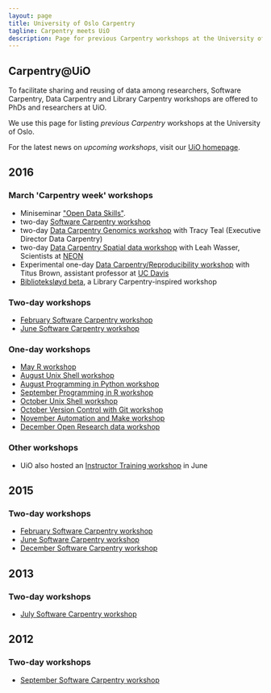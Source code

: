 ```yaml
---
layout: page
title: University of Oslo Carpentry
tagline: Carpentry meets UiO
description: Page for previous Carpentry workshops at the University of Oslo
---
```



## Carpentry@UiO

To facilitate sharing and reusing of data among researchers, Software Carpentry, Data Carpentry and Library Carpentry workshops are offered to PhDs and researchers at UiO.

We use this page for listing *previous Carpentry* workshops at the University of Oslo.

For the latest news on *upcoming workshops*, visit our [UiO homepage](http://www.uio.no/english/for-employees/support/research/research-data/training/carpentry/).


## 2016

### March 'Carpentry week' workshops 
* Miniseminar ["Open Data Skills"](https://www.ub.uio.no/english/courses-events/events/ureal/2016/160314dataskills.html).
* two-day [Software Carpentry workshop](https://uio-carpentry.github.io/2016-03-15-Oslo-SWC/)
* two-day [Data Carpentry Genomics workshop](http://uio-carpentry.github.io/2016-03-15-Oslo-data-bio/) with Tracy Teal (Executive Director Data Carpentry)
* two-day [Data Carpentry Spatial data workshop](http://uio-carpentry.github.io/2016-03-15-OSLOdataGeo/) with Leah Wasser, Scientists at [NEON](www.neonscience.org)
* Experimental one-day [Data Carpentry/Reproducibility workshop](https://2016-oslo-repeatability.readthedocs.io/en/latest/) with Titus Brown, assistant professor at [UC Davis](http://ivory.idyll.org/lab/)
* [Biblioteksløyd beta](https://scriptotek.github.io/2016-03-17-BS/), a Library Carpentry-inspired workshop

### Two-day workshops
* [February Software Carpentry workshop](http://uio-carpentry.github.io/2016-02-01-Oslo/)
* [June Software Carpentry workshop](https://uio-carpentry.github.io/2016-06-20-Oslo-SWC/)


### One-day workshops
* [May R workshop](http://uio-carpentry.github.io/2016-05-10-R/)
* [August Unix Shell workshop](https://uio-carpentry.github.io/2016-08-23-unix/)
* [August Programming in Python workshop](https://uio-carpentry.github.io/2016-08-31-python/)
* [September Programming in R workshop](https://uio-carpentry.github.io/2016-09-14-R/)
* [October Unix Shell  workshop](https://uio-carpentry.github.io/2016-10-12-unix/)
* [October Version Control with Git workshop](https://uio-carpentry.github.io/2016-10-26-git/)
* [November Automation and Make workshop](https://uio-carpentry.github.io/2016-11-09-make/)
* [December Open Research data workshop](http://www.ub.uio.no/english/courses-events/courses/other/Carpentry/software-carpentry/time-and-place/161205_RDM)

### Other workshops
* UiO also hosted an [Instructor Training workshop](http://uio-carpentry.github.io/2016-06-30-Oslo-ttt/) in June

## 2015
### Two-day workshops

* [February Software Carpentry workshop](https://karinlag.github.io/2015-02-26-Oslo/)
* [June Software Carpentry workshop](https://lexnederbragt.github.io/2015-06-02-Oslo/)
* [December Software Carpentry workshop](https://huguesfontenelle.github.io/2015-12-02-Oslo/)

## 2013
### Two-day workshops

* [July Software Carpentry workshop](https://swcarpentry.github.io/2013-07-03-oslo/)


## 2012
### Two-day workshops
* [September Software Carpentry workshop](https://swcarpentry.github.io/2012-09-17-oslo/)
